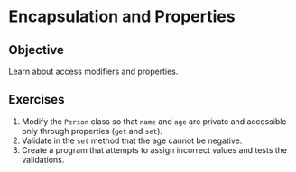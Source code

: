 # Encapsulation and Properties

## Objective
Learn about access modifiers and properties.

## Exercises
1. Modify the `Person` class so that `name` and `age` are private and accessible only through properties (`get` and `set`).  
2. Validate in the `set` method that the age cannot be negative.  
3. Create a program that attempts to assign incorrect values and tests the validations.
